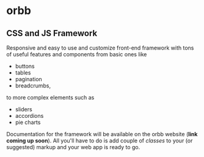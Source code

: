 # orbb
## CSS and JS Framework

Responsive and easy to use and customize front-end framework with tons of useful features and components from basic ones like 
* buttons
* tables
* pagination
* breadcrumbs, 

to more complex elements such as 

* sliders
* accordions
* pie charts

Documentation for the framework will be available on the orbb website (**link coming up soon**). All you'll have to do is add couple of *classes* to your (or suggested) markup and your web app is ready to go.
